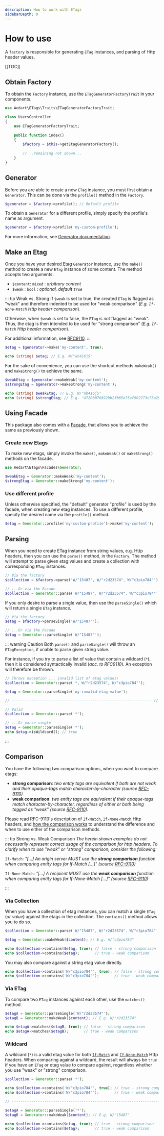 ```yaml
---
description: How to work with ETags
sidebarDepth: 0
---
```


# How to use

A `factory` is responsible for generating `ETag` instances, and parsing of Http header values. 

[[TOC]]

## Obtain Factory

To obtain the `Factory` instance, use the `ETagGeneratorFactoryTrait` in your components.

```php
use Aedart\ETags\Traits\ETagGeneratorFactoryTrait;

class UsersController
{
    use ETagGeneratorFactoryTrait;
    
    public function index()
    {
        $factory = $this->getEtagGeneratorFactory();
        
        // ..remaining not shown...
    }
}
```

## Generator

Before you are able to create a new `ETag` instance, you must first obtain a `Generator`.
This can be done via the `profile()` method in the `Factory`.

```php
$generator = $factory->profile(); // Default profile
```

To obtain a `Generator` for a different profile, simply specify the profile's name as argument.

```php
$generator = $factory->profile('my-custom-profile');
```

For more information, see [Generator documentation](./generators/README.md).

## Make an Etag

Once you have your desired Etag `Generator` instance, use the `make()` method to create a new `ETag` instance of some content.
The method accepts two arguments:

* `$content`: `mixed` : _arbitrary content_
* `$weak` : `bool` : _optional, default `true`_

::: tip Weak vs. Strong
If `$weak` is set to true, the created `ETag` is flagged as "weak" and therefore indented to be used for "weak comparison" (_E.g. `If-None-Match` Http header comparison_).

Otherwise, when `$weak` is set to false, the `ETag` is not flagged as "weak". Thus, the etag is then intended to be used for "strong comparison" (_E.g. `If-Match` Http header comparison_).

For additional information, see [RFC9110](https://httpwg.org/specs/rfc9110.html#entity.tag.comparison).
:::

```php
$etag = $generator->make('my-content', true);

echo (string) $etag; // E.g. W/"ab416j5"
```

For the sake of convenience, you can use the shortcut methods `makeWeak()` and `makeStrong()` to achieve the same.

```php
$weakEtag = $generator->makeWeak('my-content');
$strongEtag = $generator->makeStrong('my-content');

echo (string) $weakEtag; // E.g. W/"ab416j5"
echo (string) $strongEtag; // E.g. "4720b076892bb2fb65e75af902273c73a2967e4a"
```

## Using Facade

This package also comes with a [Facade](https://laravel.com/docs/9.x/facades), that allows you to achieve the same as previously shown.

### Create new Etags

To make new etags, simply invoke the `make()`, `makeWeak()` or `makeStrong()` methods on the facade.

```php
use Aedart\ETags\Facades\Generator;

$weakEtag = Generator::makeWeak('my-content');
$strongEtag = Generator::makeStrong('my-content');
```

### Use different profile

Unless otherwise specified, the "default" generator "profile" is used by the facade, when creating new etag instances.
To use a different profile, specify the desired name via the `profile()` method.

```php
$etag = Generator::profile('my-custom-profile')->make('my-content');
```

## Parsing

When you need to create ETag instance from string values, e.g. Http headers, then you can use the `parse()` method, in the `Factory`.
The method will attempt to parse given etag values and create a collection with corresponding `ETag` instances.

```php
// Via the factory
$collection = $factory->parse('W/"15487", W/"r2d23574", W/"c3pio784"');

// ...Or via the Facade
$collection = Generator::parse('W/"15487", W/"r2d23574", W/"c3pio784"');
```

If you only desire to parse a single value, then use the `parseSingle()` which will return a single `ETag` instance.

```php
// Via the factory
$etag = $factory->parseSingle('W/"15487"');

// ...Or via the Facade
$etag = Generator::parseSingle('W/"15487"');
```

::: warning Caution
Both `parse()` and `parseSingle()` will throw an `ETagException`, if unable to parse given string value.

For instance, if you try to parse a list of value that contain a wildcard (`*`), then it is considered syntactically invalid (_acc. to RFC9110_).
An exception will therefore be thrown.

```php
// Throws exception ... invalid list of etag values!
$collection = Generator::parse('*, W/"r2d23574", W/"c3pio784"');

$etag = Generator::parseSingle('my-invalid-etag-value');

// ---------------------------------------------------------------- //

// Valid
$collection = Generator::parse('*');

// ...Or parse single
$etag = Generator::parseSingle('*');
echo $etag->isWildcard(); // true
```

:::

## Comparison

You have the following two comparison options, when you want to compare etags:

* **strong comparison**: _two entity tags are equivalent if both are not weak and their opaque-tags match character-by-character (source [RFC-9110]((https://httpwg.org/specs/rfc9110.html#rfc.section.8.8.3.2)))._
* **weak comparison**: _two entity tags are equivalent if their opaque-tags match character-by-character, regardless of either or both being tagged as "weak" (source [RFC-9110]((https://httpwg.org/specs/rfc9110.html#rfc.section.8.8.3.2)))._

Please read RFC-9110's description of [`If-Match`](https://httpwg.org/specs/rfc9110.html#field.if-match),
[`If-None-Match`](https://httpwg.org/specs/rfc9110.html#field.if-none-match) Http headers,
and [how the comparison works](https://httpwg.org/specs/rfc9110.html#rfc.section.8.8.3.2)
to understand the difference and when to use either of the comparison methods.

::: tip Strong vs. Weak Comparison
_The herein shown examples do not necessarily represent correct usage of the comparison for http headers._
_To clarify when to use "weak" or "strong" comparison, consider the following:_

`If-Match`: _"[...] An origin server MUST use the **strong comparison** function when comparing entity tags for If-Match [...]" (source [RFC-9110](https://httpwg.org/specs/rfc9110.html#field.if-match))_

`If-None-Match`: _"[...] A recipient MUST use the **weak comparison** function when comparing entity tags for If-None-Match [...]" (source [RFC-9110](https://httpwg.org/specs/rfc9110.html#field.if-none-match))_

:::

### Via Collection

When you have a collection of etag instances, you can match a single `ETag` (_or value_) against the etags in the collection.
The `contains()` method allows you to do so.

```php
$collection = Generator::parse('W/"15487", W/"r2d23574", W/"c3pio784"');

$etag = Generator::makeWeak($content); // E.g. W/"c3pio784"

echo $collection->contains($etag, true); // false - strong comparison
echo $collection->contains($etag);       // true - weak comparison
```

You may also compare against a string etag value directly.

```php
echo $collection->contains('W/"c3pio784"', true); // false - strong comparison
echo $collection->contains('W/"c3pio784"');       // true - weak comparison
```

### Via ETag

To compare two `ETag` instances against each other, use the `matches()` method.

```php
$etagA = Generator::parseSingle('W/"r2d23574"');
$etagB = Generator::makeWeak($content); // E.g. W/"r2d23574"

echo $etagA->matches($etagB, true); // false - strong comparison
echo $etagA->matches($etagB);       // true - weak comparison
```

### Wildcard

A wildcard (`*`) is a valid etag value for both [`If-Match`](https://httpwg.org/specs/rfc9110.html#field.if-match)
and [`If-None-Match`](https://httpwg.org/specs/rfc9110.html#field.if-none-match) Http headers.
When comparing against a wildcard, the result will always be `true` if you have an `ETag` or etag value to compare against, regardless whether you use "weak" or "strong" comparison.

```php
$collection = Generator::parse('*');

echo $collection->contains('W/"c3pio784"', true); // true - strong comparison
echo $collection->contains('W/"c3pio784"');       // true - weak comparison

// -------------------------------------------------------------------------- //

$etagA = Generator::parseSingle('*');
$etagB = Generator::makeWeak($content); // E.g. W/"15487"

echo $collection->contains($etag, true); // true - strong comparison
echo $collection->contains($etag);       // true - weak comparison
```